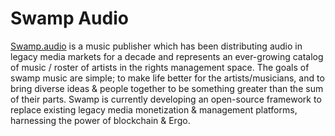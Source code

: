 # Swamp Audio

[Swamp.audio](https://swamp.audio/) is a music publisher which has been distributing audio in legacy media markets for a decade and represents an ever-growing catalog of music / roster of artists in the rights management space. The goals of swamp music are simple; to make life better for the artists/musicians, and to bring diverse ideas & people together to be something greater than the sum of their parts. Swamp is currently developing an open-source framework to replace existing legacy media monetization & management platforms, harnessing the power of blockchain & Ergo.